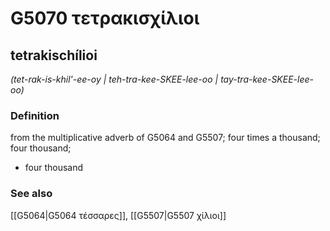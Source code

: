 # G5070 τετρακισχίλιοι

## tetrakischílioi

_(tet-rak-is-khil'-ee-oy | teh-tra-kee-SKEE-lee-oo | tay-tra-kee-SKEE-lee-oo)_

### Definition

from the multiplicative adverb of G5064 and G5507; four times a thousand; four thousand; 

- four thousand

### See also

[[G5064|G5064 τέσσαρες]], [[G5507|G5507 χίλιοι]]
